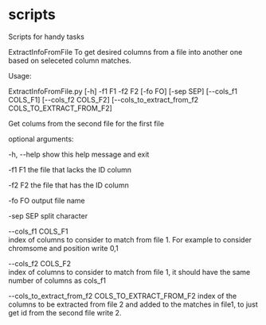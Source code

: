 #  scripts
Scripts for handy tasks

ExtractInfoFromFile
To get desired columns from a file into another one based on seleceted column matches.

Usage: 

ExtractInfoFromFile.py [-h] -f1 F1 -f2 F2 [-fo FO] [-sep SEP]
                              [--cols_f1 COLS_F1] [--cols_f2 COLS_F2]
                              [--cols_to_extract_from_f2 COLS_TO_EXTRACT_FROM_F2]
                              

Get colums from the second file for the first file


optional arguments:

  -h, --help            show this help message and exit
  
  -f1 F1                the file that lacks the ID column
  
  -f2 F2                the file that has the ID column
  
  -fo FO                output file name
  
  -sep SEP              split character
  
  --cols_f1 COLS_F1     
  index of columns to consider to match from file 1. For example to consider chromsome and position write 0,1
                        
  --cols_f2 COLS_F2     
  index of columns to consider to match from file 1, it should have the same number of columns as cols_f1
                        
  --cols_to_extract_from_f2 COLS_TO_EXTRACT_FROM_F2
  index of the columns to be extracted from file 2 and added to the matches in file1, to just get id from the second file write 2.
                        

